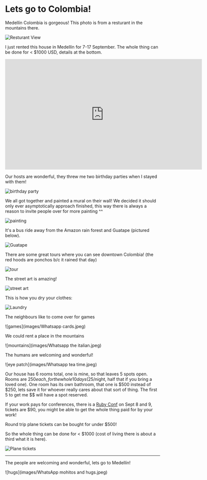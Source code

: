 Lets go to Colombia!
====================

Medellín Colombia is gorgeous! This photo is from a resturant in the mountains there.

![Resturant View](images/resturant-view.jpeg)

I just rented this house in Medellín for 7-17 September. The whole thing can be done for < $1000 USD, details at the bottom.

<iframe src="https://player.vimeo.com/video/215443045" width="640" height="360" frameborder="0" webkitallowfullscreen mozallowfullscreen allowfullscreen></iframe>

Our hosts are wonderful, they threw me two birthday parties when I stayed with them!

![birthday party](images/birthday.jpg)

We all got together and painted a mural on their wall! We decided it should only ever asymptotically approach finished, this way there is always a reason to invite people over for more painting ^^

![painting](images/painting.jpg)

It's a bus ride away from the Amazon rain forest and Guatape (pictured below).

![Guatape](images/guatape.jpg)

There are some great tours where you can see downtown Colombia! (the red hoods are ponchos b/c it rained that day)

![tour](images/architecture.jpg)

The street art is amazing!

![street art](images/street-art.jpg)

This is how you dry your clothes:

![Laundry](images/laundry.jpeg)

The neighbours like to come over for games

![games](images/Whatsapp cards.jpeg)

We could rent a place in the mountains

![mountains](images/Whatsapp the italian.jpeg)

The humans are welcoming and wonderful!

![eye patch](images/Whatsapp tea time.jpeg)

Our house has 6 rooms total, one is mine, so that leaves 5 spots open. Rooms are $250 each, for the whole 10 days ($25/night, half that if you bring a loved one). One room has its own bathroom, that one is $500 instead of $250, lets save it for whoever really cares about that sort of thing. The first 5 to get me $$ will have a spot reserved.

If your work pays for conferences, there is a [Ruby Conf](http://www.rubyconf.co/) on Sept 8 and 9, tickets are $90, you might be able to get the whole thing paid for by your work!

Round trip plane tickets can be bought for under $500!

So the whole thing can be done for < $1000 (cost of living there is about a third what it is here).

![Plane tickets](images/flights.png)

---

The people are welcoming and wonderful, lets go to Medellín!

![hugs](images/WhatsApp mohitos and hugs.jpeg)
